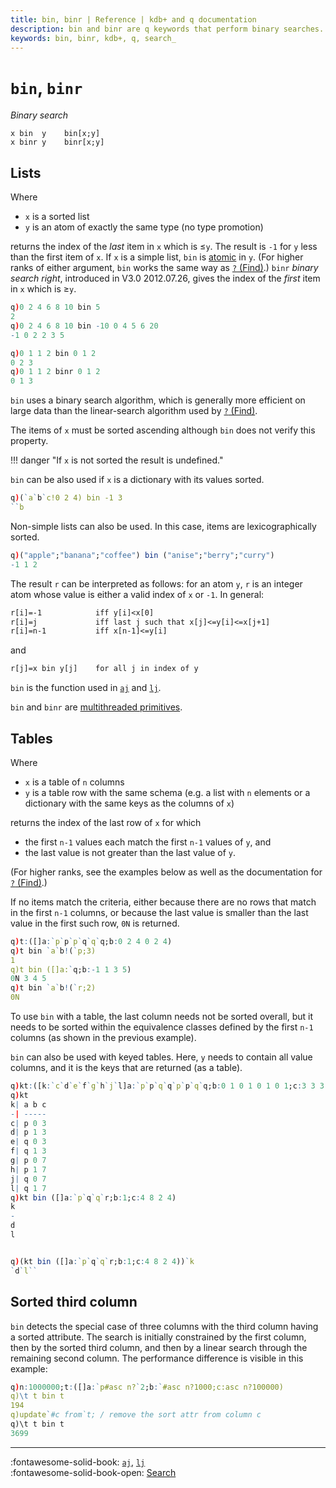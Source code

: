 ```yaml
---
title: bin, binr | Reference | kdb+ and q documentation
description: bin and binr are q keywords that perform binary searches.
keywords: bin, binr, kdb+, q, search_
---
```

# `bin`, `binr`





_Binary search_

```syntax
x bin  y    bin[x;y]
x binr y    binr[x;y]
```

## Lists

Where

-   `x` is a sorted list
-   `y` is an atom of exactly the same type (no type promotion)

returns the index of the _last_ item in `x` which is ≤`y`. The result is `-1` for `y` less than the first item of `x`. If `x` is a simple list, `bin` is [atomic](../basics/atomic.md) in `y`. (For higher ranks of either argument, `bin` works the same way as [`?` (Find)](find.md/#type-specific).)
`binr` _binary search right_, introduced in V3.0 2012.07.26, gives the index of the _first_ item in `x` which is ≥`y`.

```q
q)0 2 4 6 8 10 bin 5
2
q)0 2 4 6 8 10 bin -10 0 4 5 6 20
-1 0 2 2 3 5

q)0 1 1 2 bin 0 1 2
0 2 3
q)0 1 1 2 binr 0 1 2
0 1 3
```

`bin` uses a binary search algorithm, which is generally more efficient on large data than the linear-search algorithm used by [`?` (Find)](find.md).

The items of `x` must be sorted ascending although `bin` does not verify this property.

!!! danger "If `x` is not sorted the result is undefined."

`bin` can be also used if `x` is a dictionary with its values sorted.

```q
q)(`a`b`c!0 2 4) bin -1 3
``b
```

Non-simple lists can also be used. In this case, items are lexicographically sorted.

```q
q)("apple";"banana";"coffee") bin ("anise";"berry";"curry")
-1 1 2
```

The result `r` can be interpreted as follows: for an atom `y`, `r` is an integer atom whose value is either a valid index of `x` or `-1`. In general:

```txt
r[i]=-1            iff y[i]<x[0]
r[i]=j             iff last j such that x[j]<=y[i]<=x[j+1]
r[i]=n-1           iff x[n-1]<=y[i]
```

and

```txt
r[j]=x bin y[j]    for all j in index of y
```

`bin` is the function used in [`aj`](aj.md) and [`lj`](lj.md).

`bin` and `binr` are [multithreaded primitives](../kb/mt-primitives.md).

## Tables

Where

-   `x` is a table of `n` columns
-   `y` is a table row with the same schema (e.g. a list with `n` elements or a dictionary with the same keys as the columns of `x`)

returns the index of the last row of `x` for which 

- the first `n-1` values each match the first `n-1` values of `y`, and
- the last value is not greater than the last value of `y`.

(For higher ranks, see the examples below as well as the documentation for [`?` (Find)](find.md/#type-specific).)

If no items match the criteria, either because there are no rows that match in the first `n-1` columns, or because the last value is smaller than the last value in the first such row, `0N` is returned.

```q
q)t:([]a:`p`p`p`q`q`q;b:0 2 4 0 2 4)
q)t bin `a`b!(`p;3)
1
q)t bin ([]a:`q;b:-1 1 3 5)
0N 3 4 5
q)t bin `a`b!(`r;2)
0N
```

To use `bin` with a table, the last column needs not be sorted overall, but it needs to be sorted within the equivalence classes defined by the first `n-1` columns (as shown in the previous example).

`bin` can also be used with keyed tables. Here, `y` needs to contain all value columns, and it is the keys that are returned (as a table).

```q
q)kt:([k:`c`d`e`f`g`h`j`l]a:`p`p`q`q`p`p`q`q;b:0 1 0 1 0 1 0 1;c:3 3 3 3 7 7 7 7)
q)kt
k| a b c
-| -----
c| p 0 3
d| p 1 3
e| q 0 3
f| q 1 3
g| p 0 7
h| p 1 7
j| q 0 7
l| q 1 7
q)kt bin ([]a:`p`q`q`r;b:1;c:4 8 2 4)
k
-
d
l


q)(kt bin ([]a:`p`q`q`r;b:1;c:4 8 2 4))`k
`d`l``
```

## Sorted third column

`bin` detects the special case of three columns with the third column having a sorted attribute. The search is initially constrained by the first column, then by the sorted third column, and then by a linear search through the remaining second column. The performance difference is visible in this example:

```q
q)n:1000000;t:([]a:`p#asc n?`2;b:`#asc n?1000;c:asc n?100000)
q)\t t bin t
194
q)update`#c from`t; / remove the sort attr from column c
q)\t t bin t
3699
```


----

:fontawesome-solid-book:
[`aj`](aj.md), [`lj`](lj.md)
<br>
:fontawesome-solid-book-open:
[Search](../basics/by-topic.md#search)

